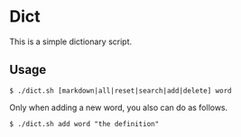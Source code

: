# Dict

This is a simple dictionary script.

## Usage
```
$ ./dict.sh [markdown|all|reset|search|add|delete] word
```
Only when adding a new word, you also can do as follows.
```
$ ./dict.sh add word "the definition"
```
